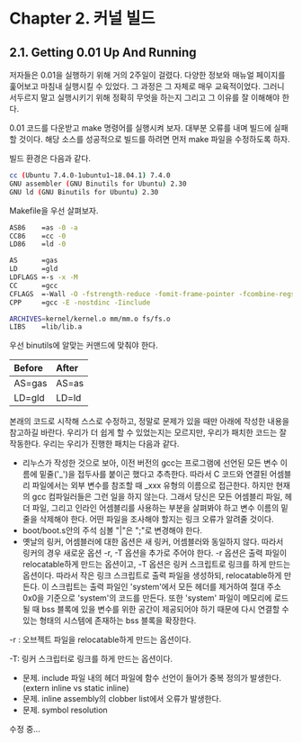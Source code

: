 # Chapter 2. 커널 빌드

## 2.1. Getting 0.01 Up And Running

저자들은 0.01을 실행하기 위해 거의 2주일이 걸렸다. 다양한 정보와 매뉴얼 페이지를 훑어보고 마침내 실행시킬 수 있었다. 그 과정은 그 자체로 매우 교육적이었다. 그러니 서두르지 말고 실행시키기 위해 정확히 무엇을 하는지 그리고 그 이유를 잘 이해해야 한다.

0.01 코드를 다운받고 make 명령어를 실행시켜 보자. 대부분 오류를 내며 빌드에 실패할 것이다. 해당 소스를 성공적으로 빌드를 하려면 먼저 make 파일을 수정하도록 하자.

빌드 환경은 다음과 같다.

```bash
cc (Ubuntu 7.4.0-1ubuntu1~18.04.1) 7.4.0
GNU assembler (GNU Binutils for Ubuntu) 2.30
GNU ld (GNU Binutils for Ubuntu) 2.30
```

Makefile을 우선 살펴보자.

```bash
AS86    =as -0 -a
CC86    =cc -0
LD86    =ld -0

AS      =gas
LD      =gld
LDFLAGS =-s -x -M
CC      =gcc
CFLAGS  =-Wall -O -fstrength-reduce -fomit-frame-pointer -fcombine-regs
CPP     =gcc -E -nostdinc -Iinclude

ARCHIVES=kernel/kernel.o mm/mm.o fs/fs.o
LIBS    =lib/lib.a
```

우선 binutils에 알맞는 커맨드에 맞춰야 한다.

| Before | After |
| :--- | :--- |
| AS=gas | AS=as |
| LD=gld | LD=ld |

본래의 코드로 시작해 스스로 수정하고, 정말로 문제가 있을 때만 아래에 작성한 내용을 참고하길 바란다. 우리가 더 쉽게 할 수 있었는지는 모르지만, 우리가 패치한 코드는 잘 작동한다. 우리는 우리가 진행한 패치는 다음과 같다.

* 리누스가 작성한 것으로 보아, 이전 버전의 gcc는 프로그램에 선언된 모든 변수 이름에 밑줄\('\_'\)을 접두사를 붙이곤 했다고 추측한다. 따라서 C 코드와 연결된 어셈블리 파일에서는 외부 변수를 참조할 때 \_xxx 유형의 이름으로 접근한다. 하지만 현재의 gcc 컴파일러들은 그런 일을 하지 않는다. 그래서 당신은 모든 어셈블리 파일, 헤더 파일, 그리고 인라인 어셈블리를 사용하는 부분을 살펴봐야 하고 변수 이름의 밑 줄을 삭제해야 한다. 어떤 파일을 조사해야 할지는 링크 오류가 알려줄 것이다.
* boot/boot.s안의 주석 심볼  "\|"은  ";"로 변경해야 한다.
* 옛날의 링커, 어셈블러에 대한 옵션은 새 링커, 어셈블러와 동일하지 않다. 따라서 링커의 경우 새로운 옵션 -r, -T 옵션을 추가로 주어야 한다. -r 옵션은 출력 파일이 relocatable하게 만드는 옵션이고, -T 옵션은 링커 스크립트로 링크를 하게 만드는 옵션이다. 따라서 작은 링크 스크립트로 출력 파일을 생성하되, relocatable하게 만든다. 이 스크립트는 출력 파일인 'system'에서 모든 헤더를 제거하여 절대 주소 0x0을 기준으로 'system'의 코드를 만든다. 또한 'system' 파일이 메모리에 로드될 때 bss 블록에 있을 변수를 위한 공간이 제공되어야 하기 때문에 다시 연결할 수 있는 형태의 시스템에 존재하는 bss 블록을 확장한다.

-r : 오브젝트 파일을 relocatable하게 만드는 옵션이다.

-T: 링커 스크립터로 링크를 하게 만드는 옵션이다.

* 문제. include 파일 내의 헤더 파일에 함수 선언이 들어가 중복 정의가 발생한다.\(extern inline vs static inline\)
* 문제. inline assembly의 clobber list에서 오류가 발생한다.
* 문제. symbol resolution 



수정 중...



